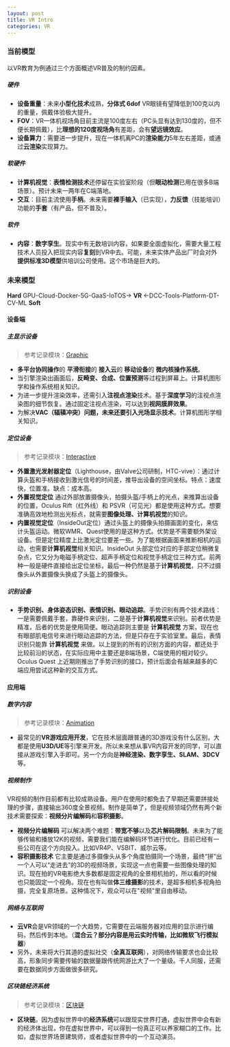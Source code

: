 ```yaml
---
layout: post
title: VR Intro
categories: VR
---
```






### 当前模型

以VR教育为例通过三个方面概述VR普及的制约因素。

##### 硬件
- **设备重量**：未来**小型化技术**成熟，**分体式 6dof** VR眼镜有望降低到100克以内的重量，佩戴体验极大提升。  
- **FOV**：VR一体机视场角目前主流是100度左右（PC头显有达到130度的，但不便长期佩戴），比**理想的120度视场角**有差距，会有**望远镜效应**。  
- **设备算力**：需要进一步提升，现在一体机离PC的**渲染能力**5年左右差距，或通过**云渲染**实现算力。  

##### 软硬件
- **计算机视觉**：**表情检测技术**还停留在实验室阶段（但**眼动检测**已用在很多B端场景）。预计未来一两年在C端落地。  
- **交互**：目前主流使用**手柄**。未来需要**裸手输入**（已实现），**力反馈**（技能培训）功能的**手套**（有产品，但不普及）。  

##### 软件
- **内容**：**数字孪生**。现实中有无数培训内容，如果要全面虚拟化，需要大量工程技术人员投入把现实内容**复刻**到VR中去。可能，未来实体产品出厂时会对外**提供标准3D模型**供培训公司使用。这个市场是巨大的。  



### 未来模型

**Hard** GPU-Cloud-Docker-5G-GaaS-IoTOS→ **VR** ←DCC-Tools-Platform-DT-CV-ML **Soft**

#### 设备端


##### 主显示设备

> 参考记录模块：[Graphic](https://metal-j.github.io/graphic/2021/07/20/Rendering_equation.html)

- **多平台协同操作**的 **平滑衔接**的 **接入云**的 **移动设备**的 **微内核操作系统**。  
- 当引擎渲染出画面后，**反畸变、合成、位置预测**等过程到屏幕上。计算机图形学和操作系统相关知识。  
- 为进一步提升渲染效率，还需引入**注视点渲染**技术。基于**深度学习**的注视点渲染图的细节恢复。通过固定注视点渲染，可以达到**视网膜屏效果**。  
- 为解决**VAC（辐辏冲突）**问题，未来还要引入**光场显示技术**。计算机图形学相关知识。  

##### 定位设备

> 参考记录模块：[Interactive](https://metal-j.github.io/interactive/2021/10/13/Interactive_Intro.html)

- **外置激光发射器定位**（Lighthouse，由Valve公司研制，HTC-vive）：通过计算头盔和手柄接收到激光信号的时间差，推导出设备的空间坐标。特点：速度快，位置准。缺点：成本高。
- **外置视觉定位** 通过外部放置摄像头，拍摄头盔/手柄上的光点，来推算出设备的位置，Oculus Rift（红外线）和 PSVR（可见光）都是使用这种方式。想要准确高效地检测出光标点，就需要**图像处理、计算机视觉**的知识。
- **内置视觉定位**（InsideOut定位）通过头盔上的摄像头拍摄画面的变化，来估计头盔运动。微软WMR、Quest使用的是这种方式。优势是不需要额外架设设备。但是定位精度上比激光定位要差一些。为了能根据画面来推断相机的运动，也需要**计算机视觉**相关知识。InsideOut 头部定位对应的手部定位稍微复杂点，它又分为电磁手柄定位、超声手柄定位和视觉手柄定位三种方式。前两种一般是硬件直接给出定位坐标，最后一种仍然是基于**计算机视觉**，只不过摄像头从外置摄像头换成了头盔上的摄像头。

##### 识别设备

- **手势识别、身体姿态识别、表情识别、眼动追踪**。手势识别有两个技术路线：一是需要佩戴手套，靠硬件来识别，二是基于**计算机视觉**来识别。前者优势是精准，后者的优势是使用简便。眼动追踪则主要是 **计算机视觉** 方案，现在也有眼部肌电信号来进行眼动追踪的方法，但是只存在于实验室里。最后，表情识别只能靠 **计算机视觉** 来做。以上提到的所有的识别方面的内容，都还处于比较前沿的状态，在实际应用中主要还是B端场景，C端使用的相对较少。Oculus Quest 上近期刚推出了手势识别的接口，预计后面会有越来越多的C端应用尝试这种新的交互方式。

#### 应用端

##### 数字内容

> 参考记录模块：[Animation](https://metal-j.github.io/animation/2021/10/12/Animation_Intro.html)

- 最常见的**VR游戏应用开发**，它在技术层面跟普通的3D游戏没有什么区别，大都是使用**U3D/UE**等引擎来开发。所以未来想从事VR内容开发的同学，可以直接从游戏引擎入手即可。另一个方向是**神经渲染、数字孪生、SLAM、3DCV**等。

##### 视频制作

VR视频的制作目前都有比较成熟设备。用户在使用时都免去了早期还需要拼接处理的步骤，直接输出360度全景视频。制作是简单了，但是视频领域仍然有两个新技术需要探索：**视频分片编解码**和**容积摄影**。

- **视频分片编解码** 可以解决两个难题：**带宽不够**以及**芯片解码限制**。未来为了能够传输和播放12K的视频，需要我们能在编解码环节进行优化。目前已经有一些公司在这个方向投入。比如VR4P、VSBIT、威尔云等。
- **容积摄影技术** 它主要是通过多摄像头从多个角度拍摄同一个场景，最终“拼”出一个人可以“走进去”的3D的视频场景，实现这一点也需要一些图像处理的知识。现在拍的VR电影绝大多数都是固定视角的全景相机拍的，所以看的时候也只能固定一个视角。现在也有叫做**体三维摄影**的技术，是超多相机多视角拍摄，完全复原场景。这种情况下，观众可以在"视频"里自由移动。

##### 网络与互联网

- **云VR**会是VR领域的一个大趋势，它需要在云端服务器对应用的显示进行编码，然后传到本地。（**混合云？部分内容是用云实时传输，比如微软飞行模拟器**）
- 另外，未来将大行其道的虚拟社交（**全真互联网**），对网络传输要求也会比较高，形象同步需要传输的数据量跟传统网游比大了一个量级。千人同服，还需要在数据同步方面做很多研究。

##### 区块链经济系统

> 参考记录模块：[区块链](https://metal-j.github.io/blockchain/2021/09/29/Blockchain_Intro.html)

- **区块链**。因为虚拟世界中的**经济系统**可以跟现实世界打通，虚拟世界中会有新的经济体出现，你在虚拟世界中，可以得到一份真正可以养家糊口的工作。比如，虚拟世界场景建筑师，或者虚拟世界中的一个互动演员。